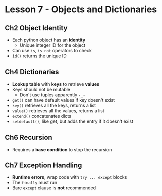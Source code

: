 # Lesson 7 - Objects and Dictionaries

## Ch2 Object Identity

- Each python object has an **identity**
  - Unique integer ID for the object
- Can use `is`, `is not` operators to check
- `id()` returns the unique ID

## Ch4 Dictionaries

- **Lookup table** with **keys** to retrieve **values**
- Keys should not be mutable
  - Don't use tuples apparently `-_-`
- `get()` can have default values if key doesn't exist
- `key()` retrieves all the keys, returns a list
- `value()` retrieves all the values, returns a list
- `extend()` concatenates dicts
- `setdefault()`, like get, but adds the entry if it doesn't exist

## Ch6 Recursion

- Requires a **base condition** to stop the recursion

## Ch7 Exception Handling

- **Runtime errors**, wrap code with `try ... except` blocks
- The `finally` must run
- Bare `except` clause is **not** recommended
